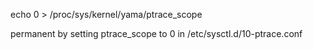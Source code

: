 echo 0 > /proc/sys/kernel/yama/ptrace_scope

permanent by setting ptrace_scope to 0 in /etc/sysctl.d/10-ptrace.conf